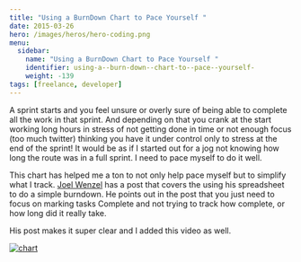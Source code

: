```yaml
---
title: "Using a BurnDown Chart to Pace Yourself "
date: 2015-03-26
hero: /images/heros/hero-coding.png
menu:
  sidebar:
    name: "Using a BurnDown Chart to Pace Yourself "
    identifier: using-a--burn-down--chart-to--pace--yourself-
    weight: -139
tags: [freelance, developer]
---
```


A sprint starts and you feel unsure or overly sure of being able to complete all the work in that sprint. And depending on that you crank at the start working long hours in stress of not getting done in time or not enough focus (too much twitter) thinking you have it under control only to stress at the end of the sprint!  It would be as if I started out for a jog not knowing how long the route was in a full sprint. I need to pace myself to do it well.

This chart has helped me a ton to not only help pace myself but to simplify what I track. [Joel Wenzel](http://joel.inpointform.net/software-development/burn-down-charts-tutorial-simple-agile-project-tracking/) has a post that covers the using his spreadsheet to do a simple burndown. He points out in the post that you just need to focus on marking tasks Complete and not trying to track how complete, or how long did it really take.

His post makes it super clear and I added this video as well.

[![chart](https://dl.dropboxusercontent.com/s/5xuog6xr3y6s16e/chart_sc.png?dl=0)](http://youtu.be/RrhDqtHQudw)
